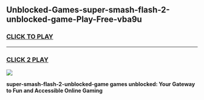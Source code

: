 
## Unblocked-Games-super-smash-flash-2-unblocked-game-Play-Free-vba9u
<h3>
<a href="https://premium76.site?title=super-smash-flash-2-unblocked-game&ref=18A">CLICK TO PLAY</a></h3>
<hr>

<h3>
<a href="https://premium76.site?title=super-smash-flash-2-unblocked-game&ref=18A">CLICK 2 PLAY</a>
  
</h3>

<a href="https://premium76.site?title=super-smash-flash-2-unblocked-game&ref=18A"><img src="https://clearcache.store/games.png"></a>


**super-smash-flash-2-unblocked-game games unblocked: Your Gateway to Fun and Accessible Online Gaming**
